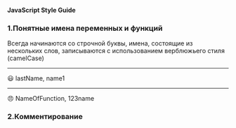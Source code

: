 __JavaScript Style Guide__
### 1.Понятные имена переменных и функций
Bсегда начинаются со строчной буквы, имена, состоящие из нескольких слов, записываются с использованием верблюжьего стиля (camelCase)
***
😃 lastName, name1
***
😠 NameOfFunction, 123name
### 2.Комментирование
